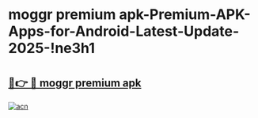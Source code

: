 # moggr premium apk-Premium-APK-Apps-for-Android-Latest-Update-2025-!ne3h1

# <h2><a href="https://googleone.com">🔗👉 🔴 moggr premium apk</a></h2>

[![acn](https://github.com/user-attachments/assets/0f9c940e-d8b0-45ae-aac7-cd30a18b3e1c)](https://googleone.com)

